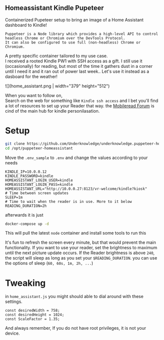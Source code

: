 Homeassistant Kindle Pupeteer
--- 
Containerized Pupeteer setup to bring an image of a Home Assistant dashboard to Kindle!   

    Puppeteer is a Node library which provides a high-level API to control headless Chrome or Chromium over the DevTools Protocol.
    It can also be configured to use full (non-headless) Chrome or Chromium. 


A pretty specific container tailored to my use case.   
I received a rooted Kindle PW1 with SSH access as a gift. I still use it (occasionally) for reading, but most of the time it gathers dust in a corner until I need it and it ran out of power last week..
Let's use it instead as a dasboard for the weather!

![](home_assistant.png | width="379"  height="512")


When you want to follow on,    
Search on the web for something like `Kindle ssh access` and I bet you'll find a lot of resources to set up your Reader that way.  the [Mobileread Forum](https://www.mobileread.com) is cind of the main hub for kindle personilasation. 


# Setup 

```bash
git clone https://github.com/Underknowledge/underknowledge.puppeteer-homeassistant /opt/puppeteer-homeassistant
cd /opt/puppeteer-homeassistant
```

Move the `.env_sample` to `.env` and change the values according to your needs 


    KINDLE_IP=10.0.0.12
    KINDLE_PASSWORD=kindle
    HOMEASSISTANT_LOGIN_USER=kindle
    HOMEASSISTANT_LOGIN_PASS=kindle
    HOMEASSISTANT_URL="http://10.0.0.27:8123/vr-welcome/kindle?kiosk"
    # Time between screen updates
    SLEEP=1m
    # Time to wait when the reader is in use. More to it below
    READING_DURATION=2h

afterwards it is just 
```bash
docker-compose up -d 
```
This will pull the latest `node` container and install some tools to run this

It's fun to refresh the screen every minute, but that would prevent the main functionality.
If you want to use your reader, set the brightness to maximum until the next picture update occurs. 
If the Reader brightness is above `240`, the script will sleep as long as you set your `$READING_DURATION`. 
you can use the options of sleep (`60, 60s, 1m, 2h, ...`)
 
# Tweaking 

in `home_assistant.js` you might should able to dial around with these settings.  

    const desiredWidth = 758;
    const desiredHeight = 1024;
    const ScaleFactor = 1.35;



And always remember, 
If you do not have root privileges, it is not your device.